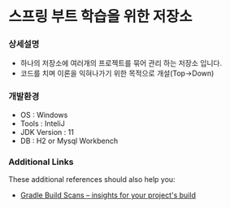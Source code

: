 # 스프링 부트 학습을 위한 저장소

### 상세설명

* 하나의 저장소에 여러개의 프로젝트를 묶어 관리 하는 저장소 입니다.
* 코드를 치며 이론을 익혀나가기 위한 목적으로 개설(Top->Down)


### 개발환경

* OS : Windows
* Tools : InteliJ
* JDK Version : 11
* DB : H2 or Mysql Workbench

### Additional Links
These additional references should also help you:

* [Gradle Build Scans – insights for your project's build](https://scans.gradle.com#gradle)

